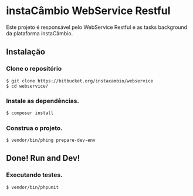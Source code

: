 # instaCâmbio WebService Restful

Este projeto é responsável pelo WebService Restful e as tasks background da plataforma instaCâmbio.

## Instalação

### Clone o repositório
```
$ git clone https://bitbucket.org/instacambio/webservice
$ cd webservice/
```

### Instale as dependências.
``` bash
$ composer install
```

### Construa o projeto.
``` shell
$ vendor/bin/phing prepare-dev-env
```

## Done! Run and Dev!



### Executando testes.
``` shell
$ vendor/bin/phpunit
```